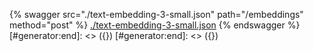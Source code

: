[#generator:start]: <> ({ "template": "openapi" })
[#generator:start]: <> ({ "template": "openapi" })
{% swagger src="./text-embedding-3-small.json" path="/embeddings" method="post" %}
[./text-embedding-3-small.json](./text-embedding-3-small.json)
{% endswagger %}
[#generator:end]: <> ({})
[#generator:end]: <> ({})